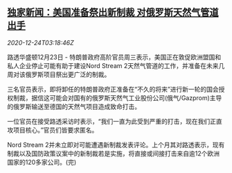 <!--1608780196000-->
[独家新闻：美国准备祭出新制裁 对俄罗斯天然气管道出手](https://cn.reuters.com/article/usa-russia-sanctions-pipelines-1223-wedn-idCNKBS28Y0BP)
------

<div><i>2020-12-24T03:18:46Z</i></div><p>路透华盛顿12月23日 - 特朗普政府高阶官员周三表示，美国正在敦促欧洲盟国和私人企业停止可能有助于建设Nord Stream 2天然气管道的工作，并准备在未来几周对该俄罗斯项目祭出更广泛的制裁。</p><p>三名官员表示，即将卸任的特朗普政府正准备在“不久的将来”进行新一轮的国会授权制裁，据信这可能会对国有的俄罗斯天然气工业股份公司(俄气/Gazprom)主导的俄罗斯输送至德国的天然气项目造成致命打击。</p><p>一位官员在接受路透采访时表示，“我们一直为此受到严重的打击，现在我们正直攻项目核心。”官员们皆要求匿名。</p><p>Nord Stream 2并未立即对可能遭遇新制裁发表评论。上个月其对路透表示，现有制裁以及国防政策议案中的新制裁若是实施，将直接或间接打击来自逾12个欧洲国家的120多家公司。(完)</p>
